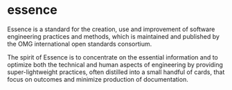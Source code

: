 # essence
Essence is a standard for the creation, use and improvement of software engineering practices and methods, which is maintained and published by the OMG international open standards consortium.

The spirit of Essence is to concentrate on the essential information and to optimize both the
technical and human aspects of engineering by providing super-lightweight practices, often distilled into a small handful of cards, that focus on outcomes and minimize production of documentation.
